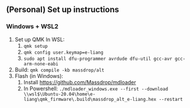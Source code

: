 ## (Personal) Set up instructions

### Windows + WSL2

1. Set up QMK In WSL:
    1. `qmk setup`
    1. `qmk config user.keymap=e-liang`
    1. `sudo apt install dfu-programmer avrdude dfu-util gcc-avr gcc-arm-none-eabi`
1. Build: `qmk compile -kb massdrop/alt`
1. Flash (in Windows):
    1. Install https://github.com/Massdrop/mdloader
    1. In Powershell: `./mdloader_windows.exe --first --download \\wsl$\Ubuntu-20.04\home\e-liang\qmk_firmware\.build\massdrop_alt_e-liang.hex --restart`
